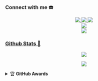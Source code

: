 ### Connect with me ☎️
<p align="center">
  <a href="https://instagram.com/daffapratamanurardiansyah"><img src="https://img.shields.io/badge/Instagram-E4405F?style=for-the-badge&logo=instagram&logoColor=white"/> 
  <a href="https://wa.me/6283138124986"><img src="https://img.shields.io/badge/WhatsApp-25D366?style=for-the-badge&logo=whatsapp&logoColor=white" />
  <a href="https://t.me/daffapratamanurardiansyah"><img src="https://img.shields.io/badge/Telegram-%230088cc.svg?&style=for-the-badge&logo=telegram&logoColor=white" /> <br>
  <a href="https://youtube.com/channel/UC476xQPeg40ZAi2kC63OyEg"><img src="https://img.shields.io/badge/YouTube-Daffa Pratama -ff0000?style=for-the-badge&logo=youtube&logoColor=ff0000&link=https://youtube.com/channel/UCl77jQD3nSFp__z1oRxm-fA" /><br>
  <a name=Daffa Pratama&label=VIEWS&style=flat-square&color=orange" />
  <a href="https://github.com/daffapratamaaa"><img src="https://img.shields.io/badge/-GitHub-black?style=flat-square&logo=github" />
</p>

### Github Stats 🚀

<p align="center"><a href="https://github.com/daffapratamaaa"><img src="https://github-readme-stats.vercel.app/api?username=daffapratamaaa&show_icons=true&theme=radical"></a></p>
<p align="center"><a href="https://github.com/daffapratamaaa"><img src="https://github-readme-stats.vercel.app/api/top-langs/?username=daffapratamaaa&theme=radical&layout=compact"></a></p> 

<!--### Repo Stats 🔭
![github card](https://github-readme-stats.vercel.app/api/pin/?username=daffapratamaaa&repo=naze-md&theme=vision-friendly-dark)
![github card](https://github-readme-stats.vercel.app/api/pin/?username=daffapratamaaa&repo=naze&theme=dark)
![github card](https://github-readme-stats.vercel.app/api/pin/?username=daffapratamaaa&repo=nazedev&theme=nightowl)-->


<details>
    <summary>&#127942 <b>GitHub Awards</b></summary><br/>

![Github Trophy](https://github-profile-trophy.vercel.app/?username=daffapratamaaa)

</details>
<audio autoplay="true" src="https://c.top4top.io/m_2169adw7n0.mp3"></audio>
